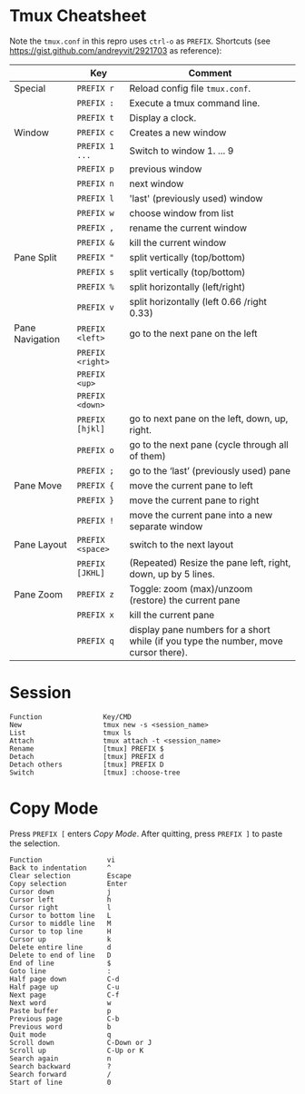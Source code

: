 # Tmux Cheatsheet

Note the `tmux.conf` in this repro uses `ctrl-o` as `PREFIX`.  Shortcuts (see
https://gist.github.com/andreyvit/2921703 as reference):

|                 | Key               | Comment                                                      |
| --------------- | ------------------| ------------------------------------------------------------ |
| Special         | `PREFIX r`        | Reload config file `tmux.conf`.                              |
|                 | `PREFIX :`        | Execute a tmux command line.                                 |
|                 | `PREFIX t`        | Display a clock.                                             |
| Window          | `PREFIX c`        | Creates a new window                                         |
|                 | `PREFIX 1 ...`    | Switch to window 1. ... 9                                    |
|                 | `PREFIX p`        | previous window                                              |
|                 | `PREFIX n`        | next window                                                  |
|                 | `PREFIX l`        | 'last' (previously used)  window                             |
|                 | `PREFIX w`        | choose window from list                                      |
|                 | `PREFIX ,`        | rename the current window                                    |
|                 | `PREFIX &`        | kill  the current window                                     |
| Pane Split      | `PREFIX "`        | split vertically (top/bottom)                                |
|                 | `PREFIX s`        | split vertically (top/bottom)                                |
|                 | `PREFIX %`        | split horizontally (left/right)                              |
|                 | `PREFIX v`        | split horizontally (left 0.66 /right 0.33)                   |
| Pane Navigation | `PREFIX <left>`   | go to the next pane on the left                              |
|                 | `PREFIX <right>`  |                                                              |
|                 | `PREFIX <up>`     |                                                              |
|                 | `PREFIX <down>`   |                                                              |
|                 | `PREFIX [hjkl]`   | go to next pane on the left, down, up, right.                |
|                 | `PREFIX o`        | go to the next pane (cycle through all of them)              |
|                 | `PREFIX ;`        | go to the ‘last’ (previously used) pane                      |
| Pane Move       | `PREFIX {`        | move the current pane to left                                |
|                 | `PREFIX }`        | move the current pane to right                               |
|                 | `PREFIX !`        | move the current pane into a new separate window             |
| Pane Layout     | `PREFIX <space>`  | switch to the next layout                                    |
|                 | `PREFIX [JKHL]`   | (Repeated) Resize the pane left, right, down, up by 5 lines. |
| Pane Zoom       | `PREFIX z`        | Toggle: zoom (max)/unzoom (restore) the current pane         |
|                 | `PREFIX x`        | kill the current pane                                        |
|                 | `PREFIX q`        | display pane numbers for a short while (if you type the number, move cursor there). |

# Session

    Function               Key/CMD
    New                    tmux new -s <session_name>
    List                   tmux ls
    Attach                 tmux attach -t <session_name>
    Rename                 [tmux] PREFIX $
    Detach                 [tmux] PREFIX d
    Detach others          [tmux] PREFIX D
    Switch                 [tmux] :choose-tree

# Copy Mode

Press `PREFIX [` enters _Copy Mode_. After quitting, press `PREFIX ]` to paste
the selection.

    Function                vi
    Back to indentation     ^
    Clear selection         Escape
    Copy selection          Enter
    Cursor down             j
    Cursor left             h
    Cursor right            l
    Cursor to bottom line   L
    Cursor to middle line   M
    Cursor to top line      H
    Cursor up               k
    Delete entire line      d
    Delete to end of line   D
    End of line             $
    Goto line               :
    Half page down          C-d
    Half page up            C-u
    Next page               C-f
    Next word               w
    Paste buffer            p
    Previous page           C-b
    Previous word           b
    Quit mode               q
    Scroll down             C-Down or J
    Scroll up               C-Up or K
    Search again            n
    Search backward         ?
    Search forward          /
    Start of line           0
